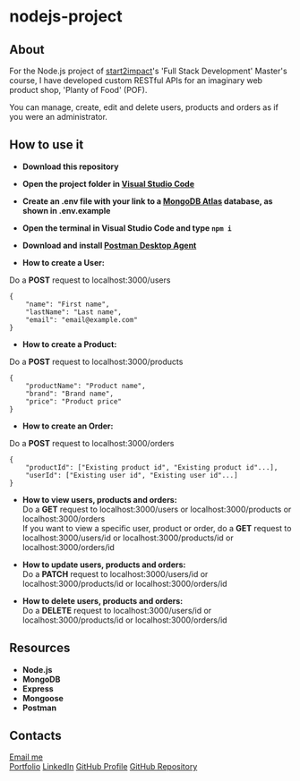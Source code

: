 # nodejs-project


## About

For the Node.js project of [start2impact](https://www.start2impact.it)'s 'Full Stack Development' Master's course, I have developed custom RESTful APIs for an imaginary web product shop, 'Planty of Food' (POF). <br>

You can manage, create, edit and delete users, products and orders as if you were an administrator.


## How to use it

- **Download this repository**
- **Open the project folder in [Visual Studio Code](https://code.visualstudio.com)**
- **Create an .env file with your link to a [MongoDB Atlas](https://www.mongodb.com/atlas/database) database, as shown in .env.example**
- **Open the terminal in Visual Studio Code and type `npm i`**
- **Download and install [Postman Desktop Agent](https://www.postman.com)**
  <br>

- **How to create a User:**

Do a **POST** request to localhost:3000/users

```
{
    "name": "First name",
    "lastName": "Last name",
    "email": "email@example.com"
}
```

- **How to create a Product:**

Do a **POST** request to localhost:3000/products

```
{
    "productName": "Product name",
    "brand": "Brand name",
    "price": "Product price"
}
```

- **How to create an Order:**

Do a **POST** request to localhost:3000/orders

```
{
    "productId": ["Existing product id", "Existing product id"...],
    "userId": ["Existing user id", "Existing user id"...]
}
```

- **How to view users, products and orders:**<br>
  Do a **GET** request to localhost:3000/users or localhost:3000/products or localhost:3000/orders<br>
  If you want to view a specific user, product or order, do a **GET** request to localhost:3000/users/id or localhost:3000/products/id or localhost:3000/orders/id<br>

- **How to update users, products and orders:** <br>
  Do a **PATCH** request to localhost:3000/users/id or localhost:3000/products/id or localhost:3000/orders/id<br>
 
- **How to delete users, products and orders:** <br>
  Do a **DELETE** request to localhost:3000/users/id or localhost:3000/products/id or localhost:3000/orders/id<br>


## Resources

- **Node.js**
- **MongoDB**
- **Express**
- **Mongoose**
- **Postman**


## Contacts

[Email me](mailto:clarissacortese.info@gmail.com) <br>
[Portfolio](https://clarissacortese.com/)
[LinkedIn](https://linkedin.com/in/clarissacortese/)
[GitHub Profile](https://github.com/clarissacortese/)
[GitHub Repository](https://github.com/clarissacortese/nodejs-project)

